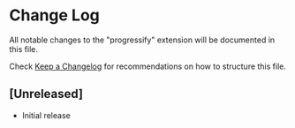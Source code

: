 # Change Log

All notable changes to the "progressify" extension will be documented in this file.

Check [Keep a Changelog](http://keepachangelog.com/) for recommendations on how to structure this file.

## [Unreleased]

- Initial release